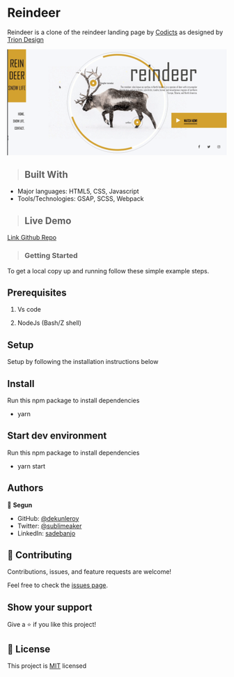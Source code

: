 # Reindeer

Reindeer is a clone of the reindeer landing page by [Codicts](https://github.com/codicts) as
designed by [Trion Design](https://dribbble.com/trionndesign)

![screenshot](./assets/reindeer.gif)

> ## Built With

- Major languages: HTML5, CSS, Javascript
- Tools/Technologies: GSAP, SCSS, Webpack

> ## Live Demo

[Link Github Repo](https://github.com/dekunleroy/reindeer-landing)

> ### Getting Started

To get a local copy up and running follow these simple example steps.

## Prerequisites

1. Vs code

2. NodeJs (Bash/Z shell)

## Setup

Setup by following the installation instructions below

## Install

Run this npm package to install dependencies

- yarn

## Start dev environment

Run this npm package to install dependencies

- yarn start

## Authors

👤 **Segun**

- GitHub: [@dekunleroy](https://github.com/dekunleroy)
- Twitter: [@sublimeaker](https://twitter.com/sublimeaker)
- LinkedIn: [sadebanjo](https://www.linkedin.com/in/sadebanjo/)

## 🤝 Contributing

Contributions, issues, and feature requests are welcome!

Feel free to check the [issues page](https://github.com/dekunleroy/reindeer-landing/issues/).

## Show your support

Give a ⭐️ if you like this project!

## 📝 License

This project is [MIT](https://mit-license.org/) licensed
